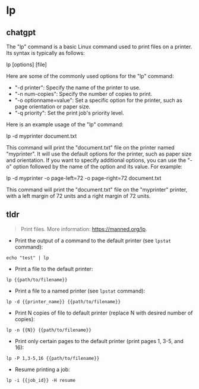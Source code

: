 # lp 
## chatgpt 
The "lp" command is a basic Linux command used to print files on a printer. Its syntax is typically as follows:

lp [options] [file]

Here are some of the commonly used options for the "lp" command:

- "-d printer": Specify the name of the printer to use.
- "-n num-copies": Specify the number of copies to print.
- "-o optionname=value": Set a specific option for the printer, such as page orientation or paper size.
- "-q priority": Set the print job's priority level.

Here is an example usage of the "lp" command:

lp -d myprinter document.txt

This command will print the "document.txt" file on the printer named "myprinter". It will use the default options for the printer, such as paper size and orientation. If you want to specify additional options, you can use the "-o" option followed by the name of the option and its value. For example:

lp -d myprinter -o page-left=72 -o page-right=72 document.txt

This command will print the "document.txt" file on the "myprinter" printer, with a left margin of 72 units and a right margin of 72 units. 

## tldr 
 
> Print files.
> More information: <https://manned.org/lp>.

- Print the output of a command to the default printer (see `lpstat` command):

`echo "test" | lp`

- Print a file to the default printer:

`lp {{path/to/filename}}`

- Print a file to a named printer (see `lpstat` command):

`lp -d {{printer_name}} {{path/to/filename}}`

- Print N copies of file to default printer (replace N with desired number of copies):

`lp -n {{N}} {{path/to/filename}}`

- Print only certain pages to the default printer (print pages 1, 3-5, and 16):

`lp -P 1,3-5,16 {{path/to/filename}}`

- Resume printing a job:

`lp -i {{job_id}} -H resume`
